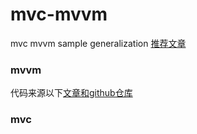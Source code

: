 # mvc-mvvm
mvc mvvm sample generalization
[推荐文章](https://www.jianshu.com/p/7c4572638f30)

### mvvm
代码来源以下[文章](https://medium.com/@bouab.nabil/javascript-intermediate-mvvm-vanilla-flavour-7f7cfbdf2da6)[和github仓库](https://github.com/nabilbouab/simple-mvvm)

### mvc


